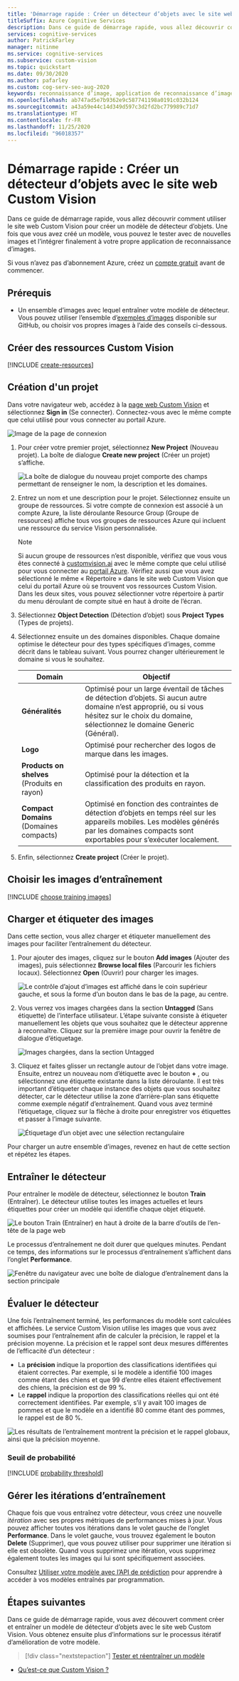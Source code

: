 ```yaml
---
title: 'Démarrage rapide : Créer un détecteur d’objets avec le site web Custom Vision'
titleSuffix: Azure Cognitive Services
description: Dans ce guide de démarrage rapide, vous allez découvrir comment utiliser le site web Custom Vision pour créer, former et tester un modèle de détecteur d’objets.
services: cognitive-services
author: PatrickFarley
manager: nitinme
ms.service: cognitive-services
ms.subservice: custom-vision
ms.topic: quickstart
ms.date: 09/30/2020
ms.author: pafarley
ms.custom: cog-serv-seo-aug-2020
keywords: reconnaissance d’image, application de reconnaissance d’image, vision personnalisée
ms.openlocfilehash: ab747ad5e7b9362e9c587741198a0191c032b124
ms.sourcegitcommit: a43a59e44c14d349d597c3d2fd2bc779989c71d7
ms.translationtype: HT
ms.contentlocale: fr-FR
ms.lasthandoff: 11/25/2020
ms.locfileid: "96018357"
---
```

# <a name="quickstart-build-an-object-detector-with-the-custom-vision-website"></a>Démarrage rapide : Créer un détecteur d’objets avec le site web Custom Vision

Dans ce guide de démarrage rapide, vous allez découvrir comment utiliser le site web Custom Vision pour créer un modèle de détecteur d’objets. Une fois que vous avez créé un modèle, vous pouvez le tester avec de nouvelles images et l’intégrer finalement à votre propre application de reconnaissance d’images.

Si vous n’avez pas d’abonnement Azure, créez un [compte gratuit](https://azure.microsoft.com/free/cognitive-services/) avant de commencer.

## <a name="prerequisites"></a>Prérequis

- Un ensemble d’images avec lequel entraîner votre modèle de détecteur. Vous pouvez utiliser l’ensemble d’[exemples d’images](https://github.com/Azure-Samples/cognitive-services-python-sdk-samples/tree/master/samples/vision/images) disponible sur GitHub, ou choisir vos propres images à l’aide des conseils ci-dessous.

## <a name="create-custom-vision-resources"></a>Créer des ressources Custom Vision

[!INCLUDE [create-resources](includes/create-resources.md)]

## <a name="create-a-new-project"></a>Création d'un projet

Dans votre navigateur web, accédez à la [page web Custom Vision](https://customvision.ai) et sélectionnez __Sign in__ (Se connecter). Connectez-vous avec le même compte que celui utilisé pour vous connecter au portail Azure.

![Image de la page de connexion](./media/browser-home.png)


1. Pour créer votre premier projet, sélectionnez **New Project** (Nouveau projet). La boîte de dialogue **Create new project** (Créer un projet) s’affiche.

    ![La boîte de dialogue du nouveau projet comporte des champs permettant de renseigner le nom, la description et les domaines.](./media/get-started-build-detector/new-project.png)

1. Entrez un nom et une description pour le projet. Sélectionnez ensuite un groupe de ressources. Si votre compte de connexion est associé à un compte Azure, la liste déroulante Resource Group (Groupe de ressources) affiche tous vos groupes de ressources Azure qui incluent une ressource du service Vision personnalisée. 

   > [!NOTE]
   > Si aucun groupe de ressources n’est disponible, vérifiez que vous vous êtes connecté à [customvision.ai](https://customvision.ai) avec le même compte que celui utilisé pour vous connecter au [portail Azure](https://portal.azure.com/). Vérifiez aussi que vous avez sélectionné le même « Répertoire » dans le site web Custom Vision que celui du portail Azure où se trouvent vos ressources Custom Vision. Dans les deux sites, vous pouvez sélectionner votre répertoire à partir du menu déroulant de compte situé en haut à droite de l’écran. 

1. Sélectionnez __Object Detection__ (Détection d’objet) sous __Project Types__ (Types de projets).

1. Sélectionnez ensuite un des domaines disponibles. Chaque domaine optimise le détecteur pour des types spécifiques d’images, comme décrit dans le tableau suivant. Vous pourrez changer ultérieurement le domaine si vous le souhaitez.

    |Domain|Objectif|
    |---|---|
    |__Généralités__| Optimisé pour un large éventail de tâches de détection d’objets. Si aucun autre domaine n’est approprié, ou si vous hésitez sur le choix du domaine, sélectionnez le domaine Generic (Général). |
    |__Logo__|Optimisé pour rechercher des logos de marque dans les images.|
    |__Products on shelves__ (Produits en rayon)|Optimisé pour la détection et la classification des produits en rayon.|
    |__Compact Domains__ (Domaines compacts)| Optimisé en fonction des contraintes de détection d’objets en temps réel sur les appareils mobiles. Les modèles générés par les domaines compacts sont exportables pour s’exécuter localement.|

1. Enfin, sélectionnez __Create project__ (Créer le projet).

## <a name="choose-training-images"></a>Choisir les images d’entraînement

[!INCLUDE [choose training images](includes/choose-training-images.md)]

## <a name="upload-and-tag-images"></a>Charger et étiqueter des images

Dans cette section, vous allez charger et étiqueter manuellement des images pour faciliter l’entraînement du détecteur. 

1. Pour ajouter des images, cliquez sur le bouton __Add images__ (Ajouter des images), puis sélectionnez __Browse local files__ (Parcourir les fichiers locaux). Sélectionnez __Open__ (Ouvrir) pour charger les images.

    ![Le contrôle d’ajout d’images est affiché dans le coin supérieur gauche, et sous la forme d’un bouton dans le bas de la page, au centre.](./media/get-started-build-detector/add-images.png)

1. Vous verrez vos images chargées dans la section **Untagged** (Sans étiquette) de l’interface utilisateur. L’étape suivante consiste à étiqueter manuellement les objets que vous souhaitez que le détecteur apprenne à reconnaître. Cliquez sur la première image pour ouvrir la fenêtre de dialogue d’étiquetage. 

    ![Images chargées, dans la section Untagged](./media/get-started-build-detector/images-untagged.png)

1. Cliquez et faites glisser un rectangle autour de l’objet dans votre image. Ensuite, entrez un nouveau nom d’étiquette avec le bouton **+** , ou sélectionnez une étiquette existante dans la liste déroulante. Il est très important d’étiqueter chaque instance des objets que vous souhaitez détecter, car le détecteur utilise la zone d’arrière-plan sans étiquette comme exemple négatif d’entraînement. Quand vous avez terminé l’étiquetage, cliquez sur la flèche à droite pour enregistrer vos étiquettes et passer à l’image suivante.

    ![Étiquetage d’un objet avec une sélection rectangulaire](./media/get-started-build-detector/image-tagging.png)

Pour charger un autre ensemble d’images, revenez en haut de cette section et répétez les étapes.

## <a name="train-the-detector"></a>Entraîner le détecteur

Pour entraîner le modèle de détecteur, sélectionnez le bouton **Train** (Entraîner). Le détecteur utilise toutes les images actuelles et leurs étiquettes pour créer un modèle qui identifie chaque objet étiqueté.

![Le bouton Train (Entraîner) en haut à droite de la barre d’outils de l’en-tête de la page web](./media/getting-started-build-a-classifier/train01.png)

Le processus d’entraînement ne doit durer que quelques minutes. Pendant ce temps, des informations sur le processus d’entraînement s’affichent dans l’onglet **Performance**.

![Fenêtre du navigateur avec une boîte de dialogue d’entraînement dans la section principale](./media/get-started-build-detector/training.png)

## <a name="evaluate-the-detector"></a>Évaluer le détecteur

Une fois l’entraînement terminé, les performances du modèle sont calculées et affichées. Le service Custom Vision utilise les images que vous avez soumises pour l’entraînement afin de calculer la précision, le rappel et la précision moyenne. La précision et le rappel sont deux mesures différentes de l’efficacité d’un détecteur :

- La **précision** indique la proportion des classifications identifiées qui étaient correctes. Par exemple, si le modèle a identifié 100 images comme étant des chiens et que 99 d’entre elles étaient effectivement des chiens, la précision est de 99 %.
- Le **rappel** indique la proportion des classifications réelles qui ont été correctement identifiées. Par exemple, s’il y avait 100 images de pommes et que le modèle en a identifié 80 comme étant des pommes, le rappel est de 80 %.

![Les résultats de l’entraînement montrent la précision et le rappel globaux, ainsi que la précision moyenne.](./media/get-started-build-detector/trained-performance.png)

### <a name="probability-threshold"></a>Seuil de probabilité

[!INCLUDE [probability threshold](includes/probability-threshold.md)]

## <a name="manage-training-iterations"></a>Gérer les itérations d’entraînement

Chaque fois que vous entraînez votre détecteur, vous créez une nouvelle _itération_ avec ses propres métriques de performances mises à jour. Vous pouvez afficher toutes vos itérations dans le volet gauche de l’onglet **Performance**. Dans le volet gauche, vous trouvez également le bouton **Delete** (Supprimer), que vous pouvez utiliser pour supprimer une itération si elle est obsolète. Quand vous supprimez une itération, vous supprimez également toutes les images qui lui sont spécifiquement associées.

Consultez [Utiliser votre modèle avec l’API de prédiction](./use-prediction-api.md) pour apprendre à accéder à vos modèles entraînés par programmation.

## <a name="next-steps"></a>Étapes suivantes

Dans ce guide de démarrage rapide, vous avez découvert comment créer et entraîner un modèle de détecteur d’objets avec le site web Custom Vision. Vous obtenez ensuite plus d’informations sur le processus itératif d’amélioration de votre modèle.

> [!div class="nextstepaction"]
> [Tester et réentraîner un modèle](test-your-model.md)

* [Qu’est-ce que Custom Vision ?](./overview.md)
